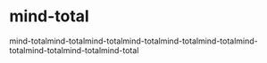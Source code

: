 # mind-total
mind-totalmind-totalmind-totalmind-totalmind-totalmind-totalmind-totalmind-totalmind-totalmind-total
